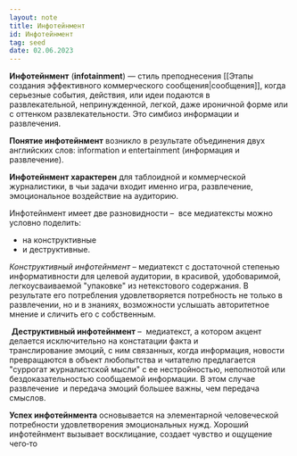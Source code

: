 ```yaml
---
layout: note
title: Инфотейнмент
id: Инфотейнмент
tag: seed
date: 02.06.2023
---
```


**Инфотейнмент** (**infotainment**) — стиль преподнесения [[Этапы создания эффективного коммерческого сообщения|сообщения]], когда серьезные события, действия, или идеи подаются в развлекательной, непринужденной, легкой, даже ироничной форме или с оттенком развлекательности. Это симбиоз информации и развлечения.  
  
**Понятие инфотейнмент** возникло в результате объединения двух английских слов: information и entertainment (информация и развлечение).  
  
**Инфотейнмент характерен** для таблоидной и коммерческой журналистики, в чьи задачи входит именно игра, развлечение, эмоциональное воздействие на аудиторию.  
  

Инфотейнмент имеет две разновидности –  все медиатексты можно условно поделить:   

- на конструктивные 
- и деструктивные. 

_Конструктивный инфотейнмент_ – медиатекст с достаточной степенью информативности для целевой аудитории, в красивой, удобоваримой, легкоусваиваемой "упаковке" из нетекстового содержания. В результате его потребления удовлетворяется потребность не только в развлечении, но и в знаниях, возможности услышать авторитетное мнение и сличить его с собственным.   
  
 **Деструктивный инфотейнмент** –  медиатекст, а котором акцент делается исключительно на констатации факта и транслирование эмоций, с ним связанных, когда информация, новости превращаются в объект любопытства и читателю предлагается "суррогат журналистской мысли" с ее нестройностью, неполнотой или бездоказательностью сообщаемой информации. В этом случае развлечение  и передача эмоций большее важны, чем передача смыслов.

  
**Успех инфотейнмента** основывается на элементарной человеческой потребности удовлетворения эмоциональных нужд. Хороший инфотейнмент вызывает восклицание, создает чувство и ощущение чего‑то



